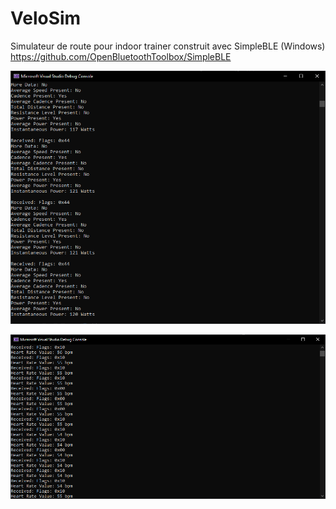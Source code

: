 # VeloSim

Simulateur de route pour indoor trainer construit avec SimpleBLE (Windows) https://github.com/OpenBluetoothToolbox/SimpleBLE

![Local Image](./power_capture.png)

![Local Image](./heartrate_capture.png)